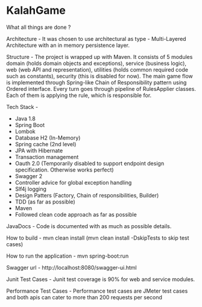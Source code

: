 # KalahGame

What all things are done ?

Architecture -
It was chosen to use architectural as type - Multi-Layered Architecture with an in memory persistence layer.

Structure -
The project is wrapped up with Maven. It consists of 5 modules domain (holds domain objects and exceptions), service (business logic), web (web API and representation), utilities (holds common required code such as constants), security (this is disabled for now).
The main game flow is implemented through Spring-like Chain of Responsibility pattern using Ordered interface.
Every turn goes through pipeline of RulesApplier classes. Each of them is applying the rule, which is responsible for.

Tech Stack -
* Java 1.8
* Spring Boot
* Lombok
* Database H2 (In-Memory)
* Spring cache (2nd level)
* JPA with Hibernate
* Transaction management
* Oauth 2.0 (Temporarily disabled to support endpoint design specification. Otherwise works perfect)
* Swagger 2
* Controller advice for global exception handling
* Slf4j logging
* Design Patters (Factory, Chain of responsibilities, Builder)
* TDD (as far as possible)
* Maven
* Followed clean code approach as far as possible

JavaDocs -
Code is documented with as much as possible details. 

How to build - 
mvn clean install (mvn clean install -DskipTests to skip test cases)

How to run the application - 
mvn spring-boot:run

Swagger url - 
http://localhost:8080/swagger-ui.html

Junit Test Cases -
Junit test coverage is 90% for web and service modules.

Performance Test Cases -
Performance test cases are JMeter test cases and both apis can cater to more than 200 requests
per second




